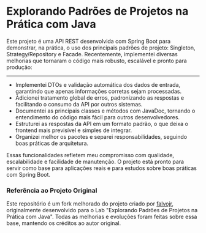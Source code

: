 # Explorando Padrões de Projetos na Prática com Java

Este projeto é uma API REST desenvolvida com Spring Boot para demonstrar, na prática, o uso dos principais padrões de projeto: Singleton, Strategy/Repository e Facade. Recentemente, implementei diversas melhorias que tornaram o código mais robusto, escalável e pronto para produção:

---

- Implementei DTOs e validação automática dos dados de entrada, garantindo que apenas informações corretas sejam processadas.
- Adicionei tratamento global de erros, padronizando as respostas e facilitando o consumo da API por outros sistemas.
- Documentei as principais classes e métodos com JavaDoc, tornando o entendimento do código mais fácil para outros desenvolvedores.
- Estruturei as respostas da API em um formato padrão, o que deixa o frontend mais previsível e simples de integrar.
- Organizei melhor os pacotes e separei responsabilidades, seguindo boas práticas de arquitetura.

Essas funcionalidades refletem meu compromisso com qualidade, escalabilidade e facilidade de manutenção. O projeto está pronto para servir como base para aplicações reais e para estudos sobre boas práticas com Spring Boot.


### Referência ao Projeto Original

Este repositório é um fork melhorado do projeto criado por [falvojr](https://github.com/falvojr/lab-padroes-projeto-spring), originalmente desenvolvido para o Lab "Explorando Padrões de Projetos na Prática com Java". Todas as melhorias e evoluções foram feitas sobre essa base, mantendo os créditos ao autor original.